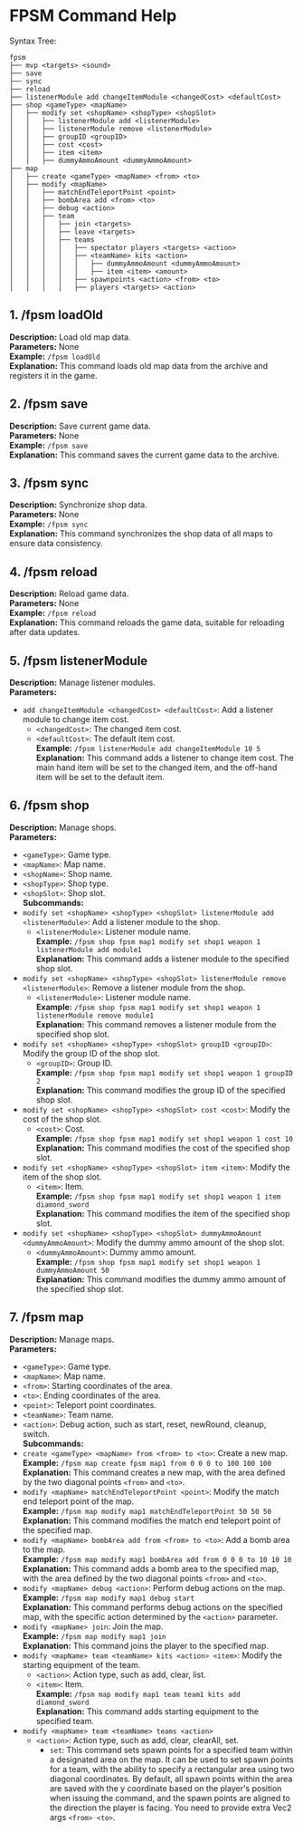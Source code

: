 # FPSM Command Help
Syntax Tree:
```plaintext
fpsm
├── mvp <targets> <sound>
├── save
├── sync
├── reload
├── listenerModule add changeItemModule <changedCost> <defaultCost>
├── shop <gameType> <mapName>
│   ├── modify set <shopName> <shopType> <shopSlot>
│   │   ├── listenerModule add <listenerModule>
│   │   ├── listenerModule remove <listenerModule>
│   │   ├── groupID <groupID>
│   │   ├── cost <cost>
│   │   ├── item <item>
│   │   ├── dummyAmmoAmount <dummyAmmoAmount>
├── map
│   ├── create <gameType> <mapName> <from> <to>
│   ├── modify <mapName>
│   │   ├── matchEndTeleportPoint <point>
│   │   ├── bombArea add <from> <to>
│   │   ├── debug <action>
│   │   ├── team
│   │   │   ├── join <targets>
│   │   │   ├── leave <targets>
│   │   │   ├── teams
│   │   │   │   ├── spectator players <targets> <action>
│   │   │   │   ├── <teamName> kits <action>
│   │   │   │   │   ├── dummyAmmoAmount <dummyAmmoAmount>
│   │   │   │   │   ├── item <item> <amount>
│   │   │   │   ├── spawnpoints <action> <from> <to>
│   │   │   │   ├── players <targets> <action>
```

## 1. /fpsm loadOld
**Description:** Load old map data.  
**Parameters:** None  
**Example:** `/fpsm loadOld`  
**Explanation:** This command loads old map data from the archive and registers it in the game.

## 2. /fpsm save
**Description:** Save current game data.  
**Parameters:** None  
**Example:** `/fpsm save`  
**Explanation:** This command saves the current game data to the archive.

## 3. /fpsm sync
**Description:** Synchronize shop data.  
**Parameters:** None  
**Example:** `/fpsm sync`  
**Explanation:** This command synchronizes the shop data of all maps to ensure data consistency.

## 4. /fpsm reload
**Description:** Reload game data.  
**Parameters:** None  
**Example:** `/fpsm reload`  
**Explanation:** This command reloads the game data, suitable for reloading after data updates.

## 5. /fpsm listenerModule
**Description:** Manage listener modules.  
**Parameters:**
- `add changeItemModule <changedCost> <defaultCost>`: Add a listener module to change item cost.
    - `<changedCost>`: The changed item cost.
    - `<defaultCost>`: The default item cost.  
      **Example:** `/fpsm listenerModule add changeItemModule 10 5`  
      **Explanation:** This command adds a listener to change item cost. The main hand item will be set to the changed item, and the off-hand item will be set to the default item.

## 6. /fpsm shop
**Description:** Manage shops.  
**Parameters:**
- `<gameType>`: Game type.
- `<mapName>`: Map name.
- `<shopName>`: Shop name.
- `<shopType>`: Shop type.
- `<shopSlot>`: Shop slot.  
  **Subcommands:**
- `modify set <shopName> <shopType> <shopSlot> listenerModule add <listenerModule>`: Add a listener module to the shop.
    - `<listenerModule>`: Listener module name.  
      **Example:** `/fpsm shop fpsm map1 modify set shop1 weapon 1 listenerModule add module1`  
      **Explanation:** This command adds a listener module to the specified shop slot.
- `modify set <shopName> <shopType> <shopSlot> listenerModule remove <listenerModule>`: Remove a listener module from the shop.
    - `<listenerModule>`: Listener module name.  
      **Example:** `/fpsm shop fpsm map1 modify set shop1 weapon 1 listenerModule remove module1`  
      **Explanation:** This command removes a listener module from the specified shop slot.
- `modify set <shopName> <shopType> <shopSlot> groupID <groupID>`: Modify the group ID of the shop slot.
    - `<groupID>`: Group ID.  
      **Example:** `/fpsm shop fpsm map1 modify set shop1 weapon 1 groupID 2`  
      **Explanation:** This command modifies the group ID of the specified shop slot.
- `modify set <shopName> <shopType> <shopSlot> cost <cost>`: Modify the cost of the shop slot.
    - `<cost>`: Cost.  
      **Example:** `/fpsm shop fpsm map1 modify set shop1 weapon 1 cost 10`  
      **Explanation:** This command modifies the cost of the specified shop slot.
- `modify set <shopName> <shopType> <shopSlot> item <item>`: Modify the item of the shop slot.
    - `<item>`: Item.  
      **Example:** `/fpsm shop fpsm map1 modify set shop1 weapon 1 item diamond_sword`  
      **Explanation:** This command modifies the item of the specified shop slot.
- `modify set <shopName> <shopType> <shopSlot> dummyAmmoAmount <dummyAmmoAmount>`: Modify the dummy ammo amount of the shop slot.
    - `<dummyAmmoAmount>`: Dummy ammo amount.  
      **Example:** `/fpsm shop fpsm map1 modify set shop1 weapon 1 dummyAmmoAmount 50`  
      **Explanation:** This command modifies the dummy ammo amount of the specified shop slot.

## 7. /fpsm map
**Description:** Manage maps.  
**Parameters:**
- `<gameType>`: Game type.
- `<mapName>`: Map name.
- `<from>`: Starting coordinates of the area.
- `<to>`: Ending coordinates of the area.
- `<point>`: Teleport point coordinates.
- `<teamName>`: Team name.
- `<action>`: Debug action, such as start, reset, newRound, cleanup, switch.  
  **Subcommands:**
- `create <gameType> <mapName> from <from> to <to>`: Create a new map.  
  **Example:** `/fpsm map create fpsm map1 from 0 0 0 to 100 100 100`  
  **Explanation:** This command creates a new map, with the area defined by the two diagonal points `<from>` and `<to>`.
- `modify <mapName> matchEndTeleportPoint <point>`: Modify the match end teleport point of the map.  
  **Example:** `/fpsm map modify map1 matchEndTeleportPoint 50 50 50`  
  **Explanation:** This command modifies the match end teleport point of the specified map.
- `modify <mapName> bombArea add from <from> to <to>`: Add a bomb area to the map.  
  **Example:** `/fpsm map modify map1 bombArea add from 0 0 0 to 10 10 10`  
  **Explanation:** This command adds a bomb area to the specified map, with the area defined by the two diagonal points `<from>` and `<to>`.
- `modify <mapName> debug <action>`: Perform debug actions on the map.  
  **Example:** `/fpsm map modify map1 debug start`  
  **Explanation:** This command performs debug actions on the specified map, with the specific action determined by the `<action>` parameter.
- `modify <mapName> join`: Join the map.  
  **Example:** `/fpsm map modify map1 join`  
  **Explanation:** This command joins the player to the specified map.
- `modify <mapName> team <teamName> kits <action> <item>`: Modify the starting equipment of the team.
    - `<action>`: Action type, such as add, clear, list.
    - `<item>`: Item.  
      **Example:** `/fpsm map modify map1 team team1 kits add diamond_sword`  
      **Explanation:** This command adds starting equipment to the specified team.
- `modify <mapName> team <teamName> teams <action>`
  - `<action>`: Action type, such as add, clear, clearAll, set. 
    - `set`: This command sets spawn points for a specified team within a designated area on the map. It can be used to set spawn points for a team, with the ability to specify a rectangular area using two diagonal coordinates. By default, all spawn points within the area are saved with the y coordinate based on the player's position when issuing the command, and the spawn points are aligned to the direction the player is facing. You need to provide extra Vec2 args `<from> <to>`.